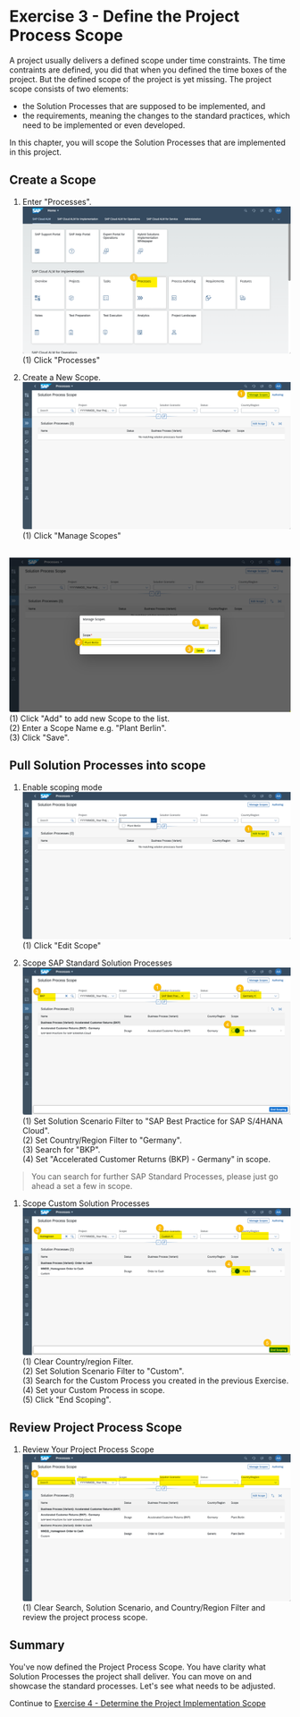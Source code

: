 # Exercise 3 - Define the Project Process Scope

A project usually delivers a defined scope under time constraints. The time contraints are defined, you did that when you defined the time boxes of the project. But the defined scope of the project is yet missing. The project scope consists of two elements:
* the Solution Processes that are supposed to be implemented, and
* the requirements, meaning the changes to the standard practices, which need to be implemented or even developed.

In this chapter, you will scope the Solution Processes that are implemented in this project.

## Create a Scope

1. Enter "Processes".
<br> ![](2021-11-11-19-59-18.png)
<br> (1) Click "Processes"

2.	Create a New Scope.
<br> ![](2021-11-11-20-05-21.png)
<br> (1) Click "Manage Scopes"

<br> ![](2021-11-11-20-06-48.png)
<br> (1) Click "Add" to add new Scope to the list.
<br> (2) Enter a Scope Name e.g. "Plant Berlin".
<br> (3) Click "Save".

## Pull Solution Processes into scope

1. Enable scoping mode
<br> ![](2021-11-11-20-13-57.png)
<br> (1) Click "Edit Scope"

2. Scope SAP Standard Solution Processes
<br> ![](2021-11-11-20-18-33.png)
<br> (1) Set Solution Scenario Filter to "SAP Best Practice for SAP S/4HANA Cloud".
<br> (2) Set Country/Region  Filter to "Germany".
<br> (3) Search for "BKP".
<br> (4) Set "Accelerated Customer Returns (BKP) - Germany" in scope.

> You can search for further SAP Standard Processes, please just go ahead a set a few in scope.

1. Scope Custom Solution Processes
<br> ![](2021-11-11-20-21-15.png)
<br> (1) Clear Country/region Filter.
<br> (2) Set Solution Scenario Filter to "Custom".
<br> (3) Search for the Custom Process you created in the previous Exercise.
<br> (4) Set your Custom Process in scope.
<br> (5) Click "End Scoping".

## Review Project Process Scope

1. Review Your Project Process Scope
<br> ![](2021-11-11-20-24-04.png)
<br> (1) Clear Search, Solution Scenario, and Country/Region Filter and review the project process scope.

## Summary

You've now defined the Project Process Scope. You have clarity what Solution Processes the project shall deliver. You can move on and showcase the standard processes. Let's see what needs to be adjusted.

Continue to [Exercise 4 - Determine the Project Implementation Scope](../ex4/README.md)
